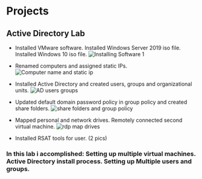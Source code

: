 # Projects
## Active Directory Lab
- Installed VMware software. Installed Windows Server 2019 iso file. Installed Windows 10 iso file. ![Installing Software 1](https://user-images.githubusercontent.com/78772836/222373149-84f4e00f-3b31-450e-bcfe-c0125149cf83.png)

- Renamed computers and assigned static IPs. ![Computer name and static ip](https://user-images.githubusercontent.com/78772836/222377325-c6051fb0-a66c-4cf6-8777-2a7a36e6c9d7.png)


- Installed Active Directory and created users, groups and organizational units. ![AD users groups](https://user-images.githubusercontent.com/78772836/222380565-f7f5e609-c8b8-4a7c-834b-7aa5fdfc3655.png)




- Updated default domain password policy in group policy and created share folders. ![share folders and group policy](https://user-images.githubusercontent.com/78772836/222386146-014777b8-6bb8-4233-bf81-38a5c6f510a4.png)




- Mapped personal and network drives. Remotely connected second virtual machine. ![rdp map drives](https://user-images.githubusercontent.com/78772836/222390597-3ad556fd-9c3c-440c-b438-f46a2711dd94.png)



- Installed RSAT tools for user.
(2 pics)
### In this lab i accomplished: Setting up multiple virtual machines. Active Directory install process. Setting up Multiple users and groups.

